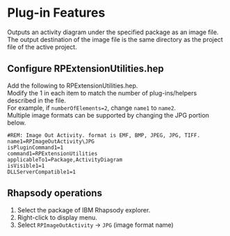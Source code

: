 # Plug-in Features

Outputs an activity diagram under the specified package as an image file.  
The output destination of the image file is the same directory as the project file of the active project.  

## Configure RPExtensionUtilities.hep

Add the following to RPExtensionUtilities.hep.  
Modify the 1 in each item to match the number of plug-ins/helpers described in the file.  
For example, if `numberOfElements=2`, change `name1` to `name2`.  
Multiple image formats can be supported by changing the JPG portion below.  

```
#REM: Image Out Activity. format is EMF, BMP, JPEG, JPG, TIFF.
name1=RPImageOutActivity\JPG
isPluginCommand1=1
command1=RPExtensionUtilities
applicableTo1=Package,ActivityDiagram
isVisible1=1
DLLServerCompatible1=1
```

## Rhapsody operations

1. Select the package of IBM Rhapsody explorer.
2. Right-click to display menu.
3. Select `RPImageOutActivity` -> `JPG` (image format name)